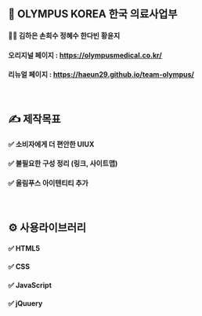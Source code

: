 ## 🏣 OLYMPUS KOREA 한국 의료사업부 

#### 💁‍♀️ 김하은 손희수 정혜수 한다빈 황윤지

#### 오리지널 페이지 : https://olympusmedical.co.kr/
#### 리뉴얼 페이지 : https://haeun29.github.io/team-olympus/


<br>

##  ✍ **제작목표**


#### ✅  소비자에게 더 편안한 UIUX
#### ✅  불필요한 구성 정리 (링크, 사이트맵)
#### ✅  올림푸스 아이텐티티 추가

<br>

## ⚙ **사용라이브러리**


#### ✅  HTML5
#### ✅  CSS
#### ✅  JavaScript
#### ✅  jQuuery


